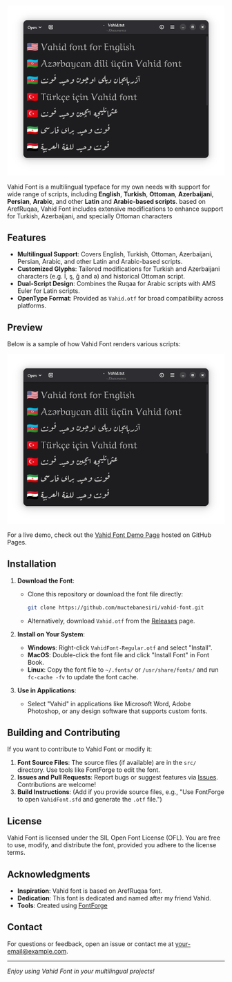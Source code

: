 ![preview](https://raw.githubusercontent.com/muctebanesiri/vahid-font/refs/heads/main/assets/Screenshot.png)

Vahid Font is a multilingual typeface for my own needs with support for wide range of scripts, including **English**, **Turkish**, **Ottoman**, **Azerbaijani**, **Persian**, **Arabic**, and other **Latin** and **Arabic-based scripts**. based on ArefRuqaa, Vahid Font includes extensive modifications to enhance support for Turkish, Azerbaijani, and specially Ottoman characters

## Features

- **Multilingual Support**: Covers English, Turkish, Ottoman, Azerbaijani, Persian, Arabic, and other Latin and Arabic-based scripts.
- **Customized Glyphs**: Tailored modifications for Turkish and Azerbaijani characters (e.g. İ, ş, ğ and ə) and historical Ottoman script.
- **Dual-Script Design**: Combines the Ruqaa for Arabic scripts with AMS Euler for Latin scripts.
- **OpenType Format**: Provided as `Vahid.otf` for broad compatibility across platforms.

## Preview

Below is a sample of how Vahid Font renders various scripts:

![preview](https://raw.githubusercontent.com/muctebanesiri/vahid-font/refs/heads/main/assets/Screenshot.png)

For a live demo, check out the [Vahid Font Demo Page](https://your-username.github.io/your-repo/) hosted on GitHub Pages.

## Installation

1. **Download the Font**:
    
    - Clone this repository or download the font file directly:
        
        ```bash
        git clone https://github.com/muctebanesiri/vahid-font.git
        ```
        
    - Alternatively, download `Vahid.otf` from the [Releases](https://github.com/your-username/your-repo/releases) page.
1. **Install on Your System**:
    
    - **Windows**: Right-click `VahidFont-Regular.otf` and select "Install".
    - **MacOS**: Double-click the font file and click "Install Font" in Font Book.
    - **Linux**: Copy the font file to `~/.fonts/` or `/usr/share/fonts/` and run `fc-cache -fv` to update the font cache.
2. **Use in Applications**:
    
    - Select "Vahid" in applications like Microsoft Word, Adobe Photoshop, or any design software that supports custom fonts.


## Building and Contributing

If you want to contribute to Vahid Font or modify it:

1. **Font Source Files**: The source files (if available) are in the `src/` directory. Use tools like FontForge to edit the font.
2. **Issues and Pull Requests**: Report bugs or suggest features via [Issues](https://github.com/your-username/your-repo/issues). Contributions are welcome!
3. **Build Instructions**: (Add if you provide source files, e.g., "Use FontForge to open `VahidFont.sfd` and generate the `.otf` file.")

## License

Vahid Font is licensed under the SIL Open Font License (OFL). You are free to use, modify, and distribute the font, provided you adhere to the license terms.

## Acknowledgments

- **Inspiration**: Vahid font is based on ArefRuqaa font.
- **Dedication**: This font is dedicated and named after my friend Vahid.
- **Tools**: Created using [FontForge](https://fontforge.org/)

## Contact

For questions or feedback, open an issue or contact me at [your-email@example.com](mailto:your-email@example.com).

---

_Enjoy using Vahid Font in your multilingual projects!_

